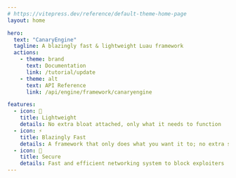 ```yaml
---
# https://vitepress.dev/reference/default-theme-home-page
layout: home

hero:
  text: "CanaryEngine"
  tagline: A blazingly fast & lightweight Luau framework
  actions:
    - theme: brand
      text: Documentation
      link: /tutorial/update
    - theme: alt
      text: API Reference
      link: /api/engine/framework/canaryengine

features:
  - icon: 🎒
    title: Lightweight
    details: No extra bloat attached, only what it needs to function
  - icon: ⚡
    title: Blazingly Fast
    details: A framework that only does what you want it to; no extra side effects
  - icon: 🔐
    title: Secure
    details: Fast and efficient networking system to block exploiters
---
```


